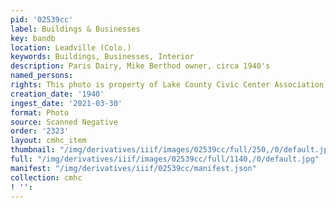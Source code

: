 ```yaml
---
pid: '02539cc'
label: Buildings & Businesses
key: bandb
location: Leadville (Colo.)
keywords: Buildings, Businesses, Interior
description: Paris Dairy, Mike Berthod owner, circa 1940's
named_persons: 
rights: This photo is property of Lake County Civic Center Association.
creation_date: '1940'
ingest_date: '2021-03-30'
format: Photo
source: Scanned Negative
order: '2323'
layout: cmhc_item
thumbnail: "/img/derivatives/iiif/images/02539cc/full/250,/0/default.jpg"
full: "/img/derivatives/iiif/images/02539cc/full/1140,/0/default.jpg"
manifest: "/img/derivatives/iiif/02539cc/manifest.json"
collection: cmhc
! '': 
---
```

